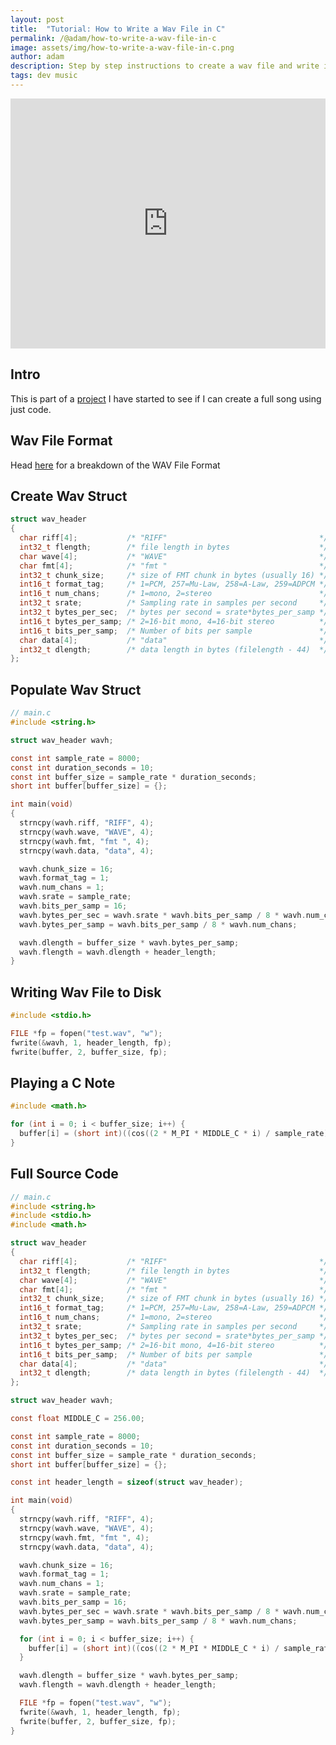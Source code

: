 ```yaml
---
layout: post
title:  "Tutorial: How to Write a Wav File in C"
permalink: /@adam/how-to-write-a-wav-file-in-c
image: assets/img/how-to-write-a-wav-file-in-c.png
author: adam
description: Step by step instructions to create a wav file and write it to disk using C code
tags: dev music
---
```


<iframe width="100%" height="400px" src="https://www.youtube.com/embed/8nOi-0kBv2Y?si=ue-nRqbxMUK5Vrpw" title="YouTube video player" frameborder="0" allow="accelerometer; autoplay; clipboard-write; encrypted-media; gyroscope; picture-in-picture; web-share" allowfullscreen></iframe>

## Intro

This is part of a [project](https://kaizen.place/music-tails/4-chords-630150ea1b3ccbc86a636770) I have started to see if I can create a full song using just code.

## Wav File Format

Head [here](https://docs.fileformat.com/audio/wav/) for a breakdown of the WAV File Format

## Create Wav Struct

```c
struct wav_header
{
  char riff[4];           /* "RIFF"                                  */
  int32_t flength;        /* file length in bytes                    */
  char wave[4];           /* "WAVE"                                  */
  char fmt[4];            /* "fmt "                                  */
  int32_t chunk_size;     /* size of FMT chunk in bytes (usually 16) */
  int16_t format_tag;     /* 1=PCM, 257=Mu-Law, 258=A-Law, 259=ADPCM */
  int16_t num_chans;      /* 1=mono, 2=stereo                        */
  int32_t srate;          /* Sampling rate in samples per second     */
  int32_t bytes_per_sec;  /* bytes per second = srate*bytes_per_samp */
  int16_t bytes_per_samp; /* 2=16-bit mono, 4=16-bit stereo          */
  int16_t bits_per_samp;  /* Number of bits per sample               */
  char data[4];           /* "data"                                  */
  int32_t dlength;        /* data length in bytes (filelength - 44)  */
};
```

## Populate Wav Struct

```c
// main.c
#include <string.h>

struct wav_header wavh;

const int sample_rate = 8000;
const int duration_seconds = 10;
const int buffer_size = sample_rate * duration_seconds;
short int buffer[buffer_size] = {};

int main(void)
{
  strncpy(wavh.riff, "RIFF", 4);
  strncpy(wavh.wave, "WAVE", 4);
  strncpy(wavh.fmt, "fmt ", 4);
  strncpy(wavh.data, "data", 4);

  wavh.chunk_size = 16;
  wavh.format_tag = 1;
  wavh.num_chans = 1;
  wavh.srate = sample_rate;
  wavh.bits_per_samp = 16;
  wavh.bytes_per_sec = wavh.srate * wavh.bits_per_samp / 8 * wavh.num_chans;
  wavh.bytes_per_samp = wavh.bits_per_samp / 8 * wavh.num_chans;

  wavh.dlength = buffer_size * wavh.bytes_per_samp;
  wavh.flength = wavh.dlength + header_length;
}
```

## Writing Wav File to Disk

```c
#include <stdio.h>

FILE *fp = fopen("test.wav", "w");
fwrite(&wavh, 1, header_length, fp);
fwrite(buffer, 2, buffer_size, fp);
```

## Playing a C Note

```c
#include <math.h>

for (int i = 0; i < buffer_size; i++) {
  buffer[i] = (short int)((cos((2 * M_PI * MIDDLE_C * i) / sample_rate) * 1000));
}
```

## Full Source Code

```c
// main.c
#include <string.h>
#include <stdio.h>
#include <math.h>

struct wav_header
{
  char riff[4];           /* "RIFF"                                  */
  int32_t flength;        /* file length in bytes                    */
  char wave[4];           /* "WAVE"                                  */
  char fmt[4];            /* "fmt "                                  */
  int32_t chunk_size;     /* size of FMT chunk in bytes (usually 16) */
  int16_t format_tag;     /* 1=PCM, 257=Mu-Law, 258=A-Law, 259=ADPCM */
  int16_t num_chans;      /* 1=mono, 2=stereo                        */
  int32_t srate;          /* Sampling rate in samples per second     */
  int32_t bytes_per_sec;  /* bytes per second = srate*bytes_per_samp */
  int16_t bytes_per_samp; /* 2=16-bit mono, 4=16-bit stereo          */
  int16_t bits_per_samp;  /* Number of bits per sample               */
  char data[4];           /* "data"                                  */
  int32_t dlength;        /* data length in bytes (filelength - 44)  */
};

struct wav_header wavh;

const float MIDDLE_C = 256.00;

const int sample_rate = 8000;
const int duration_seconds = 10;
const int buffer_size = sample_rate * duration_seconds;
short int buffer[buffer_size] = {};

const int header_length = sizeof(struct wav_header);

int main(void)
{
  strncpy(wavh.riff, "RIFF", 4);
  strncpy(wavh.wave, "WAVE", 4);
  strncpy(wavh.fmt, "fmt ", 4);
  strncpy(wavh.data, "data", 4);

  wavh.chunk_size = 16;
  wavh.format_tag = 1;
  wavh.num_chans = 1;
  wavh.srate = sample_rate;
  wavh.bits_per_samp = 16;
  wavh.bytes_per_sec = wavh.srate * wavh.bits_per_samp / 8 * wavh.num_chans;
  wavh.bytes_per_samp = wavh.bits_per_samp / 8 * wavh.num_chans;

  for (int i = 0; i < buffer_size; i++) {
    buffer[i] = (short int)((cos((2 * M_PI * MIDDLE_C * i) / sample_rate) * 1000));
  }

  wavh.dlength = buffer_size * wavh.bytes_per_samp;
  wavh.flength = wavh.dlength + header_length;

  FILE *fp = fopen("test.wav", "w");
  fwrite(&wavh, 1, header_length, fp);
  fwrite(buffer, 2, buffer_size, fp);
}
```